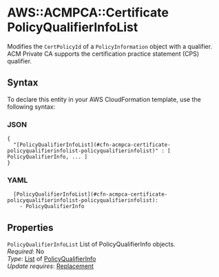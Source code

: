 # AWS::ACMPCA::Certificate PolicyQualifierInfoList<a name="aws-properties-acmpca-certificate-policyqualifierinfolist"></a>

Modifies the `CertPolicyId` of a `PolicyInformation` object with a qualifier\. ACM Private CA supports the certification practice statement \(CPS\) qualifier\.

## Syntax<a name="aws-properties-acmpca-certificate-policyqualifierinfolist-syntax"></a>

To declare this entity in your AWS CloudFormation template, use the following syntax:

### JSON<a name="aws-properties-acmpca-certificate-policyqualifierinfolist-syntax.json"></a>

```
{
  "[PolicyQualifierInfoList](#cfn-acmpca-certificate-policyqualifierinfolist-policyqualifierinfolist)" : [ PolicyQualifierInfo, ... ]
}
```

### YAML<a name="aws-properties-acmpca-certificate-policyqualifierinfolist-syntax.yaml"></a>

```
  [PolicyQualifierInfoList](#cfn-acmpca-certificate-policyqualifierinfolist-policyqualifierinfolist): 
    - PolicyQualifierInfo
```

## Properties<a name="aws-properties-acmpca-certificate-policyqualifierinfolist-properties"></a>

`PolicyQualifierInfoList`  <a name="cfn-acmpca-certificate-policyqualifierinfolist-policyqualifierinfolist"></a>
List of PolicyQualifierInfo objects\.  
*Required*: No  
*Type*: [List](#aws-properties-acmpca-certificate-policyqualifierinfolist) of [PolicyQualifierInfo](aws-properties-acmpca-certificate-policyqualifierinfo.md)  
*Update requires*: [Replacement](https://docs.aws.amazon.com/AWSCloudFormation/latest/UserGuide/using-cfn-updating-stacks-update-behaviors.html#update-replacement)